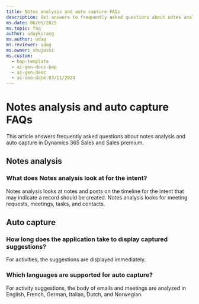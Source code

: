 ```yaml
---
title: Notes analysis and auto capture FAQs
description: Get answers to frequently asked questions about notes analysis and auto capture.
ms.date: 06/05/2025
ms.topic: faq
author: udaykirang
ms.author: udag
ms.reviewer: udag
ms.owner: shujoshi
ms.custom:
  - bap-template
  - ai-gen-docs-bap
  - ai-gen-desc
  - ai-seo-date:03/11/2024
---
```


# Notes analysis and auto capture FAQs

This article answers frequently asked questions about notes analysis and auto capture in Dynamics 365 Sales and Sales premium.

## Notes analysis

### What does Notes analysis look at for the intent?​  

Notes analysis looks at notes and posts on the timeline for the intent that may indicate a record should be created. Notes analysis looks for meeting requests, meetings, tasks, and contacts.

## Auto capture

### How long does the application take to display captured suggestions?

For activities, the suggestions are displayed immediately.  

### Which languages are supported for auto capture?

For activity suggestions, the body of emails and meetings are analyzed in English, French, German, Italian, Dutch, and Norwegian.
